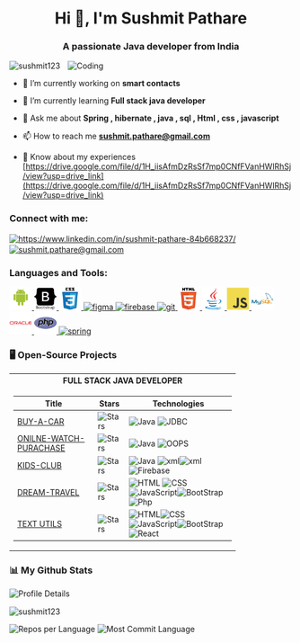 
<h1 align="center">Hi 👋, I'm Sushmit Pathare</h1>
<h3 align="center">A passionate Java developer from India</h3>
<img align="right" alt="Coding" width="400" src="https://camo.githubusercontent.com/cae12fddd9d6982901d82580bdf321d81fb299141098ca1c2d4891870827bf17/68747470733a2f2f6d69726f2e6d656469756d2e636f6d2f6d61782f313336302f302a37513379765349765f7430696f4a2d5a2e676966">

<p align="left"> <img src="https://komarev.com/ghpvc/?username=sushmit123&label=Profile%20views&color=0e75b6&style=flat" alt="sushmit123" /> </p>



- 🔭 I’m currently working on **smart contacts**

- 🌱 I’m currently learning **Full stack java developer**

- 💬 Ask me about **Spring , hibernate , java , sql , Html , css , javascript**

- 📫 How to reach me **sushmit.pathare@gmail.com**

- 📄 Know about my experiences [https://drive.google.com/file/d/1H_iisAfmDzRsSf7mp0CNfFVanHWlRhSj/view?usp=drive_link](https://drive.google.com/file/d/1H_iisAfmDzRsSf7mp0CNfFVanHWlRhSj/view?usp=drive_link)

<h3 align="left">Connect with me:</h3>
<p align="left">
<a href="https://linkedin.com/in/https://www.linkedin.com/in/sushmit-pathare-84b668237/" target="blank"><img align="center" src="https://img.shields.io/badge/-Linkedin-blue?style=flat-square&logo=linkedin" width="100" alt="https://www.linkedin.com/in/sushmit-pathare-84b668237/" height="30" width="40" /></a>
<a href="sushmit.pathare@gmail.com" target="blank"><img align="center" src="https://img.shields.io/badge/-Gmail-red?style=flat-square&logo=Gmail" width="100" alt="sushmit.pathare@gmail.com" height="30" width="40" /></a>
</p>

<h3 align="left">Languages and Tools:</h3>
<p align="left"> <a href="https://developer.android.com" target="_blank" rel="noreferrer"> <img src="https://raw.githubusercontent.com/devicons/devicon/master/icons/android/android-original-wordmark.svg" alt="android" width="40" height="40"/> </a> <a href="https://getbootstrap.com" target="_blank" rel="noreferrer"> <img src="https://raw.githubusercontent.com/devicons/devicon/master/icons/bootstrap/bootstrap-plain-wordmark.svg" alt="bootstrap" width="40" height="40"/> </a> <a href="https://www.w3schools.com/css/" target="_blank" rel="noreferrer"> <img src="https://raw.githubusercontent.com/devicons/devicon/master/icons/css3/css3-original-wordmark.svg" alt="css3" width="40" height="40"/> </a> <a href="https://www.figma.com/" target="_blank" rel="noreferrer"> <img src="https://www.vectorlogo.zone/logos/figma/figma-icon.svg" alt="figma" width="40" height="40"/> </a> <a href="https://firebase.google.com/" target="_blank" rel="noreferrer"> <img src="https://www.vectorlogo.zone/logos/firebase/firebase-icon.svg" alt="firebase" width="40" height="40"/> </a> <a href="https://git-scm.com/" target="_blank" rel="noreferrer"> <img src="https://www.vectorlogo.zone/logos/git-scm/git-scm-icon.svg" alt="git" width="40" height="40"/> </a> <a href="https://www.w3.org/html/" target="_blank" rel="noreferrer"> <img src="https://raw.githubusercontent.com/devicons/devicon/master/icons/html5/html5-original-wordmark.svg" alt="html5" width="40" height="40"/> </a> <a href="https://www.java.com" target="_blank" rel="noreferrer"> <img src="https://raw.githubusercontent.com/devicons/devicon/master/icons/java/java-original.svg" alt="java" width="40" height="40"/> </a> <a href="https://developer.mozilla.org/en-US/docs/Web/JavaScript" target="_blank" rel="noreferrer"> <img src="https://raw.githubusercontent.com/devicons/devicon/master/icons/javascript/javascript-original.svg" alt="javascript" width="40" height="40"/> </a> <a href="https://www.mysql.com/" target="_blank" rel="noreferrer"> <img src="https://raw.githubusercontent.com/devicons/devicon/master/icons/mysql/mysql-original-wordmark.svg" alt="mysql" width="40" height="40"/> </a> <a href="https://www.oracle.com/" target="_blank" rel="noreferrer"> <img src="https://raw.githubusercontent.com/devicons/devicon/master/icons/oracle/oracle-original.svg" alt="oracle" width="40" height="40"/> </a> <a href="https://www.php.net" target="_blank" rel="noreferrer"> <img src="https://raw.githubusercontent.com/devicons/devicon/master/icons/php/php-original.svg" alt="php" width="40" height="40"/> </a> <a href="https://spring.io/" target="_blank" rel="noreferrer"> <img src="https://www.vectorlogo.zone/logos/springio/springio-icon.svg" alt="spring" width="40" height="40"/> </a> </p>

### 🖥️ Open-Source Projects
<div align="center" style="max-width: 80%;"">
<table>
<tr><th>FULL STACK JAVA DEVELOPER </th></tr>
<tr><td>


|Title | Stars | Technologies |
|--|--|--|
| [ BUY-A-CAR](https://github.com/Sushmit123/Buy-a-car) | <img alt="Stars" src="https://img.shields.io/github/stars/Sushmit123/Buy_a_car?style=flat-square&labelColor=black"/> |  ![Java](https://img.shields.io/badge/Java-red?style=flat-square&logo=Java) ![JDBC](https://img.shields.io/badge/JDBC-red?style=flat-square&logo=Java)|
| [ONILNE-WATCH-PURACHASE](https://github.com/Sushmit123/Watch) | <img alt="Stars" src="https://img.shields.io/github/stars/Sushmit123/Watch?style=flat-square&labelColor=black"/> |  ![Java](https://img.shields.io/badge/Java-red?style=flat-square&logo=Java) ![OOPS](https://img.shields.io/badge/OOPS-black?style=flat-square&logo=oops)|
| [KIDS-CLUB](https://github.com/Sushmit123/Kidsclub) | <img alt="Stars" src="https://img.shields.io/github/stars/Sushmit123/Kidsclub?style=flat-square&labelColor=black"/> | ![Java](https://img.shields.io/badge/Java-red?style=flat-square&logo=java) ![xml](https://img.shields.io/badge/xml-black?style=flat-square&logo=xml)![xml](https://img.shields.io/badge/android-green?style=flat-square&logo=android)![Firebase](https://img.shields.io/badge/Firebase-yellow?style=flat-square&logo=Firebase)|
| [DREAM-TRAVEL](https://github.com/Sushmit123/Dream-Travel) | <img alt="Stars" src="https://img.shields.io/github/stars/Sushmit123/Dream-Travel?style=flat-square&labelColor=black"/> | ![HTML](https://img.shields.io/badge/HTML-orange?style=flat-square&logo=HTML) ![CSS](https://img.shields.io/badge/CSS-blue?style=flat-square&logo=Css)![JavaScript](https://img.shields.io/badge/JavaScript-yellow?style=flat-square&logo=JavaScript)![BootStrap](https://img.shields.io/badge/BootStrap-violet?style=flat-square&logo=BootStrap)![Php](https://img.shields.io/badge/Php-blue?style=flat-square&logo=Php)|
| [TEXT UTILS](https://github.com/Sushmit123/TextUtils-React) | <img alt="Stars" src="https://img.shields.io/github/stars/Sushmit123/TextUtils-React?style=flat-square&labelColor=black"/> | ![HTML](https://img.shields.io/badge/HTML-red?style=flat-square&logo=HTML)![CSS](https://img.shields.io/badge/CSS-blue?style=flat-square&logo=Css)![JavaScript](https://img.shields.io/badge/JavaScript-yellow?style=flat-square&logo=JavaScript)![BootStrap](https://img.shields.io/badge/BootStrap-violet?style=flat-square&logo=BootStrap)![React](https://img.shields.io/badge/React-blue?style=flat-square&logo=React) |
</td>
</table>

</div>







### :bar_chart: My Github Stats



<div align="left">
    <img src="http://github-profile-summary-cards.vercel.app/api/cards/profile-details?username=Sushmit123" alt="Profile Details">
   <p><img align="center" src="https://github-readme-streak-stats.herokuapp.com/?user=sushmit123&" alt="sushmit123" /></p>
</div>


<div align="left">
    <img src="http://github-profile-summary-cards.vercel.app/api/cards/repos-per-language?username=Sushmit123" alt="Repos per Language">
    <img src="http://github-profile-summary-cards.vercel.app/api/cards/most-commit-language?username=Sushmit123" alt="Most Commit Language">
</div>

